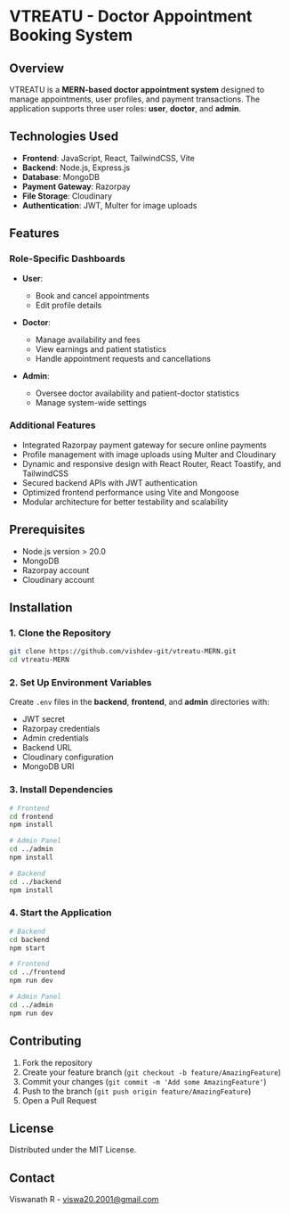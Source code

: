 # VTREATU - Doctor Appointment Booking System

## Overview
VTREATU is a **MERN-based doctor appointment system** designed to manage appointments, user profiles, and payment transactions. The application supports three user roles: **user**, **doctor**, and **admin**.

## Technologies Used
- **Frontend**: JavaScript, React, TailwindCSS, Vite
- **Backend**: Node.js, Express.js
- **Database**: MongoDB
- **Payment Gateway**: Razorpay
- **File Storage**: Cloudinary
- **Authentication**: JWT, Multer for image uploads

## Features

### Role-Specific Dashboards
- **User**:
  - Book and cancel appointments
  - Edit profile details
  
- **Doctor**:
  - Manage availability and fees
  - View earnings and patient statistics
  - Handle appointment requests and cancellations

- **Admin**:
  - Oversee doctor availability and patient-doctor statistics
  - Manage system-wide settings

### Additional Features
- Integrated Razorpay payment gateway for secure online payments
- Profile management with image uploads using Multer and Cloudinary
- Dynamic and responsive design with React Router, React Toastify, and TailwindCSS
- Secured backend APIs with JWT authentication
- Optimized frontend performance using Vite and Mongoose
- Modular architecture for better testability and scalability

## Prerequisites
- Node.js version > 20.0
- MongoDB
- Razorpay account
- Cloudinary account

## Installation

### 1. Clone the Repository
```bash
git clone https://github.com/vishdev-git/vtreatu-MERN.git
cd vtreatu-MERN
```

### 2. Set Up Environment Variables
Create `.env` files in the **backend**, **frontend**, and **admin** directories with:
- JWT secret
- Razorpay credentials
- Admin credentials
- Backend URL
- Cloudinary configuration
- MongoDB URI

### 3. Install Dependencies
```bash
# Frontend
cd frontend
npm install

# Admin Panel
cd ../admin
npm install

# Backend
cd ../backend
npm install
```

### 4. Start the Application
```bash
# Backend
cd backend
npm start

# Frontend
cd ../frontend
npm run dev

# Admin Panel
cd ../admin
npm run dev
```

## Contributing
1. Fork the repository
2. Create your feature branch (`git checkout -b feature/AmazingFeature`)
3. Commit your changes (`git commit -m 'Add some AmazingFeature'`)
4. Push to the branch (`git push origin feature/AmazingFeature`)
5. Open a Pull Request

## License
Distributed under the MIT License.

## Contact
Viswanath R - viswa20.2001@gmail.com